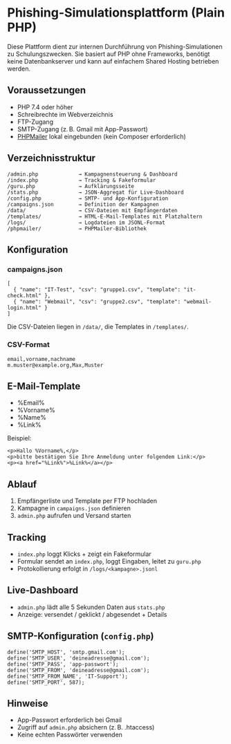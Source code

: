 # Phishing-Simulationsplattform (Plain PHP)

Diese Plattform dient zur internen Durchführung von Phishing-Simulationen zu Schulungszwecken. Sie basiert auf PHP ohne Frameworks, benötigt keine Datenbankserver und kann auf einfachem Shared Hosting betrieben werden.

## Voraussetzungen

- PHP 7.4 oder höher
- Schreibrechte im Webverzeichnis
- FTP-Zugang
- SMTP-Zugang (z. B. Gmail mit App-Passwort)
- [PHPMailer](https://github.com/PHPMailer/PHPMailer) lokal eingebunden (kein Composer erforderlich)

## Verzeichnisstruktur

    /admin.php             → Kampagnensteuerung & Dashboard
    /index.php             → Tracking & Fakeformular
    /guru.php              → Aufklärungsseite
    /stats.php             → JSON-Aggregat für Live-Dashboard
    /config.php            → SMTP- und App-Konfiguration
    /campaigns.json        → Definition der Kampagnen
    /data/                 → CSV-Dateien mit Empfängerdaten
    /templates/            → HTML-E-Mail-Templates mit Platzhaltern
    /logs/                 → Logdateien im JSONL-Format
    /phpmailer/            → PHPMailer-Bibliothek

## Konfiguration

### campaigns.json

    [
      { "name": "IT-Test", "csv": "gruppe1.csv", "template": "it-check.html" },
      { "name": "Webmail", "csv": "gruppe2.csv", "template": "webmail-login.html" }
    ]

Die CSV-Dateien liegen in `/data/`, die Templates in `/templates/`.

### CSV-Format

    email,vorname,nachname
    m.muster@example.org,Max,Muster

## E-Mail-Template

- %Email%
- %Vorname%
- %Name%
- %Link%

Beispiel:

    <p>Hallo %Vorname%,</p>
    <p>bitte bestätigen Sie Ihre Anmeldung unter folgendem Link:</p>
    <p><a href="%Link%">%Link%</a></p>

## Ablauf

1. Empfängerliste und Template per FTP hochladen
2. Kampagne in `campaigns.json` definieren
3. `admin.php` aufrufen und Versand starten

## Tracking

- `index.php` loggt Klicks + zeigt ein Fakeformular
- Formular sendet an `index.php`, loggt Eingaben, leitet zu `guru.php`
- Protokollierung erfolgt in `/logs/<kampagne>.jsonl`

## Live-Dashboard

- `admin.php` lädt alle 5 Sekunden Daten aus `stats.php`
- Anzeige: versendet / geklickt / abgesendet + Details

## SMTP-Konfiguration (`config.php`)

    define('SMTP_HOST', 'smtp.gmail.com');
    define('SMTP_USER', 'deineadresse@gmail.com');
    define('SMTP_PASS', 'app-passwort');
    define('SMTP_FROM', 'deineadresse@gmail.com');
    define('SMTP_FROM_NAME', 'IT-Support');
    define('SMTP_PORT', 587);

## Hinweise

- App-Passwort erforderlich bei Gmail
- Zugriff auf `admin.php` absichern (z. B. .htaccess)
- Keine echten Passwörter verwenden

